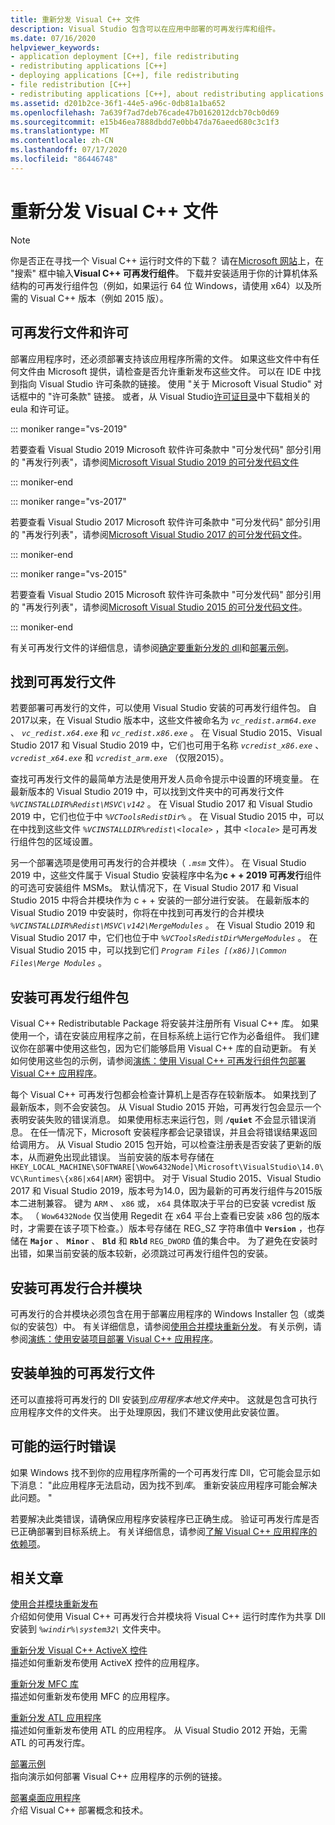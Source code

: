 ```yaml
---
title: 重新分发 Visual C++ 文件
description: Visual Studio 包含可以在应用中部署的可再发行库和组件。
ms.date: 07/16/2020
helpviewer_keywords:
- application deployment [C++], file redistributing
- redistributing applications [C++]
- deploying applications [C++], file redistributing
- file redistribution [C++]
- redistributing applications [C++], about redistributing applications
ms.assetid: d201b2ce-36f1-44e5-a96c-0db81a1ba652
ms.openlocfilehash: 7a639f7ad7deb76cade47b0162012dcb70cb0d69
ms.sourcegitcommit: e15b46ea7888dbdd7e0bb47da76aeed680c3c1f3
ms.translationtype: MT
ms.contentlocale: zh-CN
ms.lasthandoff: 07/17/2020
ms.locfileid: "86446748"
---
```

# <a name="redistributing-visual-c-files"></a>重新分发 Visual C++ 文件

> [!NOTE]
> 你是否正在寻找一个 Visual C++ 运行时文件的下载？ 请在[Microsoft 网站](https://www.microsoft.com/)上，在 "搜索" 框中输入**Visual C++ 可再发行组件**。 下载并安装适用于你的计算机体系结构的可再发行组件包（例如，如果运行 64 位 Windows，请使用 x64）以及所需的 Visual C++ 版本（例如 2015 版）。

## <a name="redistributable-files-and-licensing"></a>可再发行文件和许可

部署应用程序时，还必须部署支持该应用程序所需的文件。 如果这些文件中有任何文件由 Microsoft 提供，请检查是否允许重新发布这些文件。 可以在 IDE 中找到指向 Visual Studio 许可条款的链接。 使用 "关于 Microsoft Visual Studio" 对话框中的 "许可条款" 链接。 或者，从 Visual Studio[许可证目录](https://visualstudio.microsoft.com/license-terms/)中下载相关的 eula 和许可证。

::: moniker range="vs-2019"

若要查看 Visual Studio 2019 Microsoft 软件许可条款中 "可分发代码" 部分引用的 "再发行列表"，请参阅[Microsoft Visual Studio 2019 的可分发代码文件](/visualstudio/releases/2019/redistribution#-distributable-code-files-for-visual-studio-2019)

::: moniker-end

::: moniker range="vs-2017"

若要查看 Visual Studio 2017 Microsoft 软件许可条款中 "可分发代码" 部分引用的 "再发行列表"，请参阅[Microsoft Visual Studio 2017 的可分发代码文件](/visualstudio/productinfo/2017-redistribution-vs#-distributable-code-files-for-visual-studio-2017)。

::: moniker-end

::: moniker range="vs-2015"

若要查看 Visual Studio 2015 Microsoft 软件许可条款中 "可分发代码" 部分引用的 "再发行列表"，请参阅[Microsoft Visual Studio 2015 的可分发代码文件](/visualstudio/productinfo/2015-redistribution-vs#-distributable-code-files-for-visual-studio-2015)。

::: moniker-end

有关可再发行文件的详细信息，请参阅[确定要重新分发的 dll](determining-which-dlls-to-redistribute.md)和[部署示例](deployment-examples.md)。

## <a name="locate-the-redistributable-files"></a>找到可再发行文件

若要部署可再发行的文件，可以使用 Visual Studio 安装的可再发行组件包。 自2017以来，在 Visual Studio 版本中，这些文件被命名为 *`vc_redist.arm64.exe`* 、 *`vc_redist.x64.exe`* 和 *`vc_redist.x86.exe`* 。 在 Visual Studio 2015、Visual Studio 2017 和 Visual Studio 2019 中，它们也可用于名称 *`vcredist_x86.exe`* 、 *`vcredist_x64.exe`* 和 *`vcredist_arm.exe`* （仅限2015）。

查找可再发行文件的最简单方法是使用开发人员命令提示中设置的环境变量。 在最新版本的 Visual Studio 2019 中，可以找到文件夹中的可再发行文件 *`%VCINSTALLDIR%Redist\MSVC\v142`* 。 在 Visual Studio 2017 和 Visual Studio 2019 中，它们也位于中 *`%VCToolsRedistDir%`* 。 在 Visual Studio 2015 中，可以在中找到这些文件 *`%VCINSTALLDIR%redist\<locale>`* ，其中 *`<locale>`* 是可再发行组件包的区域设置。

另一个部署选项是使用可再发行的合并模块（ *`.msm`* 文件）。 在 Visual Studio 2019 中，这些文件属于 Visual Studio 安装程序中名为**c + + 2019 可再发行**组件的可选可安装组件 MSMs。 默认情况下，在 Visual Studio 2017 和 Visual Studio 2015 中将合并模块作为 c + + 安装的一部分进行安装。 在最新版本的 Visual Studio 2019 中安装时，你将在中找到可再发行的合并模块 *`%VCINSTALLDIR%Redist\MSVC\v142\MergeModules`* 。 在 Visual Studio 2019 和 Visual Studio 2017 中，它们也位于中 *`%VCToolsRedistDir%MergeModules`* 。 在 Visual Studio 2015 中，可以找到它们 *`Program Files [(x86)]\Common Files\Merge Modules`* 。

## <a name="install-the-redistributable-packages"></a>安装可再发行组件包

Visual C++ Redistributable Package 将安装并注册所有 Visual C++ 库。 如果使用一个，请在安装应用程序之前，在目标系统上运行它作为必备组件。 我们建议你在部署中使用这些包，因为它们能够启用 Visual C++ 库的自动更新。 有关如何使用这些包的示例，请参阅[演练：使用 Visual C++ 可再发行组件包部署 Visual C++ 应用程序](deploying-visual-cpp-application-by-using-the-vcpp-redistributable-package.md)。

每个 Visual C++ 可再发行包都会检查计算机上是否存在较新版本。 如果找到了最新版本，则不会安装包。 从 Visual Studio 2015 开始，可再发行包会显示一个表明安装失败的错误消息。 如果使用标志来运行包，则 **`/quiet`** 不会显示错误消息。 在任一情况下，Microsoft 安装程序都会记录错误，并且会将错误结果返回给调用方。 从 Visual Studio 2015 包开始，可以检查注册表是否安装了更新的版本，从而避免出现此错误。 当前安装的版本号存储在 `HKEY_LOCAL_MACHINE\SOFTWARE[\Wow6432Node]\Microsoft\VisualStudio\14.0\VC\Runtimes\{x86|x64|ARM}` 密钥中。 对于 Visual Studio 2015、Visual Studio 2017 和 Visual Studio 2019，版本号为14.0，因为最新的可再发行组件与2015版本二进制兼容。 键为 `ARM` 、 `x86` 或， `x64` 具体取决于平台的已安装 vcredist 版本。 （ `Wow6432Node` 仅当使用 Regedit 在 x64 平台上查看已安装 x86 包的版本时，才需要在该子项下检查。）版本号存储在 REG_SZ 字符串值中 **`Version`** ，也存储在 **`Major`** 、 **`Minor`** 、 **`Bld`** 和 **`Rbld`** `REG_DWORD` 值的集合中。 为了避免在安装时出错，如果当前安装的版本较新，必须跳过可再发行组件包的安装。

## <a name="install-the-redistributable-merge-modules"></a>安装可再发行合并模块

可再发行的合并模块必须包含在用于部署应用程序的 Windows Installer 包（或类似的安装包）中。 有关详细信息，请参阅[使用合并模块重新分发](redistributing-components-by-using-merge-modules.md)。 有关示例，请参阅[演练：使用安装项目部署 Visual C++ 应用程序](walkthrough-deploying-a-visual-cpp-application-by-using-a-setup-project.md)。

## <a name="install-individual-redistributable-files"></a>安装单独的可再发行文件

还可以直接将可再发行的 Dll 安装到*应用程序本地文件夹*中。 这就是包含可执行应用程序文件的文件夹。 出于处理原因，我们不建议使用此安装位置。

## <a name="potential-run-time-errors"></a>可能的运行时错误

如果 Windows 找不到你的应用程序所需的一个可再发行库 Dll，它可能会显示如下消息： "此应用程序无法启动，因为找不到*库*。 重新安装应用程序可能会解决此问题。 "

若要解决此类错误，请确保应用程序安装程序已正确生成。 验证可再发行库是否已正确部署到目标系统上。 有关详细信息，请参阅[了解 Visual C++ 应用程序的依赖项](understanding-the-dependencies-of-a-visual-cpp-application.md)。

## <a name="related-articles"></a>相关文章

[使用合并模块重新发布](redistributing-components-by-using-merge-modules.md)\
介绍如何使用 Visual C++ 可再发行合并模块将 Visual C++ 运行时库作为共享 Dll 安装到 *`%windir%\system32\`* 文件夹中。

[重新分发 Visual C++ ActiveX 控件](redistributing-visual-cpp-activex-controls.md)\
描述如何重新发布使用 ActiveX 控件的应用程序。

[重新分发 MFC 库](redistributing-the-mfc-library.md)\
描述如何重新发布使用 MFC 的应用程序。

[重新分发 ATL 应用程序](redistributing-an-atl-application.md)\
描述如何重新发布使用 ATL 的应用程序。 从 Visual Studio 2012 开始，无需 ATL 的可再发行库。

[部署示例](deployment-examples.md)\
指向演示如何部署 Visual C++ 应用程序的示例的链接。

[部署桌面应用程序](deploying-native-desktop-applications-visual-cpp.md)\
介绍 Visual C++ 部署概念和技术。
